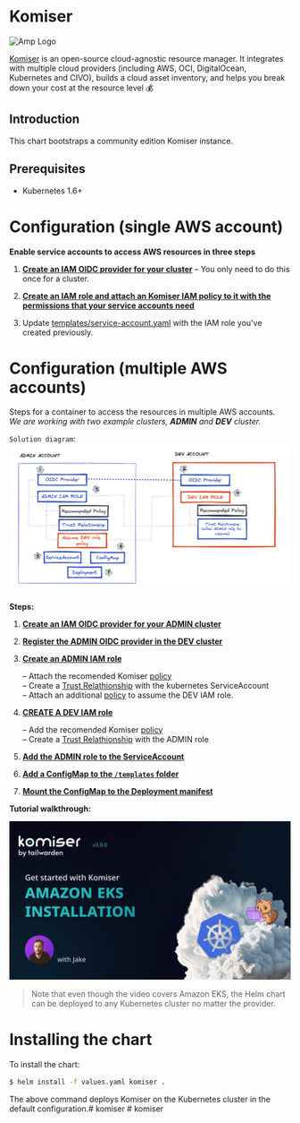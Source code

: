 # Komiser

<img src="https://cdn.komiser.io/images/readme-komiser-header.png?version=latest" alt="Amp Logo">

[Komiser](https://www.komiser.io/?utm_source=github&utm_medium=social) is an open-source cloud-agnostic resource manager. It integrates with multiple cloud providers (including AWS, OCI, DigitalOcean, Kubernetes and CIVO), builds a cloud asset inventory, and helps you break down your cost at the resource level 💰

## Introduction

This chart bootstraps a community edition Komiser instance.

## Prerequisites

- Kubernetes 1.6+

# Configuration (single AWS account)

**Enable service accounts to access AWS resources in three steps**

1. **[Create an IAM OIDC provider for your cluster](docs/enable-iam-roles-for-service-accounts.md)** – You only need to do this once for a cluster\.

2. **[Create an IAM role and attach an Komiser IAM policy to it with the permissions that your service accounts need](docs/create-service-account-iam-policy-and-role.md)**

3. Update [templates/service-account.yaml](templates/service-account.yaml) with the IAM role you've created previously.

# Configuration (multiple AWS accounts)

Steps for a container to access the resources in multiple AWS accounts. \
*We are working with two example clusters, **ADMIN** and **DEV** cluster.* 

`Solution diagram`:
![alt text](images/multi-account-graph.png?raw=true)

**Steps:**
1. **[Create an IAM OIDC provider for your ADMIN cluster](docs/enable-iam-roles-for-service-accounts.md)** 
2. **[Register the ADMIN OIDC provider in the DEV cluster](docs/oidc-target-account.md)** 
3. **[Create an ADMIN IAM role](docs/create-service-account-iam-policy-and-role.md)** 

    – Attach the recomended Komiser [policy](https://github.com/mlabouardy/komiser/blob/master/policy.json) \
    – Create a [Trust Relathionship](docs/create-service-account-iam-policy-and-role.md) with the kubernetes ServiceAccount \
    – Attach an additional [policy](docs/assume-target-account-role.md) to assume the DEV IAM role\.

4. **[CREATE A DEV IAM role](docs/create-service-account-iam-policy-and-role.md)**

    – Add the recomended Komiser [policy](https://github.com/mlabouardy/komiser/blob/master/policy.json) \
    – Create a [Trust Relathionship](docs/trust-relathionship-admin-role.md) with the ADMIN role

5. **[Add the ADMIN role to the ServiceAccount](templates/service-account.yaml)**

6. **[Add a ConfigMap to the `/templates` folder](docs/create-configmap.md)**

7. **[Mount the ConfigMap to the Deployment manifest](docs/mount-cm-to-deployment.md)**

**Tutorial walkthrough:**

[![Watch the video](images/EKS-installation-video.png)](https://www.youtube.com/embed/4veDmJpui44)

> Note that even though the video covers Amazon EKS, the Helm chart can be deployed to any Kubernetes cluster no matter the provider. 

# Installing the chart
To install the chart:

```bash
$ helm install -f values.yaml komiser .
```

The above command deploys Komiser on the Kubernetes cluster in the default configuration.#   k o m i s e r 
 
 # komiser
